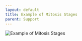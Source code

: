 ```yaml
---
layout: default
title: Example of Mitosis Stages
parent: Support
---
```


![Example of Mitosis Stages](assets/images/examples_of_mitosis_stages.jpg)
